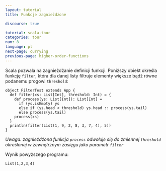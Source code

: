 ```yaml
---
layout: tutorial
title: Funkcje zagnieżdżone

discourse: true

tutorial: scala-tour
categories: tour
num: 8
language: pl
next-page: currying
previous-page: higher-order-functions
---
```


Scala pozwala na zagnieżdżanie definicji funkcji. Poniższy obiekt określa funkcję `filter`, która dla danej listy filtruje elementy większe bądź równe podanemu progowi `threshold`:

```tut
object FilterTest extends App {
  def filter(xs: List[Int], threshold: Int) = {
    def process(ys: List[Int]): List[Int] =
      if (ys.isEmpty) ys
      else if (ys.head < threshold) ys.head :: process(ys.tail)
      else process(ys.tail)
    process(xs)
  }
  println(filter(List(1, 9, 2, 8, 3, 7, 4), 5))
}
```

_Uwaga: zagnieżdżona funkcja `process` odwołuje się do zmiennej `threshold` określonej w zewnętrznym zasięgu jako parametr `filter`_

Wynik powyższego programu:

```
List(1,2,3,4)
```
